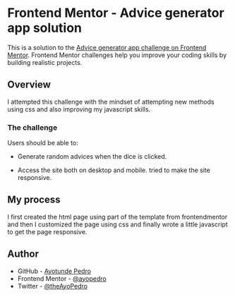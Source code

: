 # Frontend Mentor - Advice generator app solution

This is a solution to the [Advice generator app challenge on Frontend Mentor](https://www.frontendmentor.io/challenges/advice-generator-app-QdUG-13db). Frontend Mentor challenges help you improve your coding skills by building realistic projects.


## Overview
I attempted this challenge with the mindset of attempting new methods using css and also improving my javascript skills.
### The challenge

Users should be able to:

- Generate random advices when the dice is clicked.

-  Access the site  both on desktop and mobile. tried to make the site responsive.


## My process
I first created the html page using part  of the template from frontendmentor and then I customized the page using css and finally wrote a little javascript to get the page responsive.


## Author

- GitHub - [Ayotunde Pedro](https://www.github.com/ayopedro)
- Frontend Mentor - [@ayopedro](https://www.frontendmentor.io/profile/ayopedro)
- Twitter - [@theAyoPedro](https://www.twitter.com/theayopedro)
